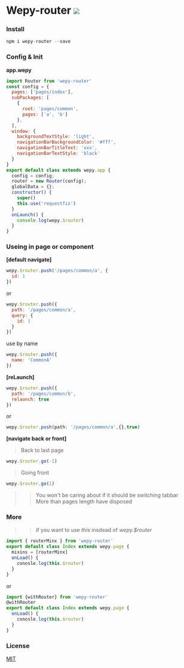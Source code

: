 # Wepy-router ![](https://img.shields.io/badge/wepy-router-orange.svg)



### Install
  ``` javascript
  npm i wepy-router --save
  ```  
### Config & Init
  **app.wepy**  
  ``` javascript
  import Router from 'wepy-router'  
  const config = {
    pages: ['pages/index'],
    subPackages: [
      {
        root: 'pages/common',
        pages: ['a', 'b']
      },
    ],
    window: {
      backgroundTextStyle: 'light',
      navigationBarBackgroundColor: '#fff',
      navigationBarTitleText: 'xxx',
      navigationBarTextStyle: 'black'
    }
  }
  export default class extends wepy.app {
    config = config;
    router = new Router(config);
    globalData = {};
    constructor() {
      super()
      this.use('requestfix') 
    }
    onLaunch() {
      console.log(wepy.$router)
    }
  }
  ```
### Useing in page or component   
  **[default navigate]**    
  ``` javascript
  wepy.$router.push('/pages/common/a', {
    id: 1
  })
  ```
  or    
  ``` javascript
  wepy.$router.push({
    path: '/pages/common/a',
    query: {
      id: 1
    }
  })
  ```   
  use by name
  ``` javascript
  wepy.$router.push({
    name: 'CommonA'
  })
  ```
  **[reLaunch]**   
  ``` javascript
  wepy.$router.push({
    path: '/pages/common/b',
    relaunch: true
  })
  ```  
  or  
  ``` javascript
  wepy.$router.push(path: '/pages/common/a',{},true)
  ```
  **[navigate back or front]**   
  > Back to last page  
  ``` javascript
  wepy.$router.go(-1)
  ```    
  > Going front  

  ``` javascript
  wepy.$router.go(1)
  ``` 
  >> You won't be caring about if it should be switching tabbar   
  >> More than pages length have disposed

### More 
  >> if you want to use _this_ insdead of _wepy.$router_ 

  ``` javascript
  import { routerMinx } from 'wepy-router'  
  export default class Index extends wepy.page {
    mixins = [routerMinx]
    onLoad() {
      conosle.log(this.$router)
    }
  }
  ```   
  or  
  ``` javascript
  import {withRouter} from 'wepy-router'  
  @withRouter  
  export default class Index extends wepy.page {
    onLoad() {
      conosle.log(this.$router)
    }
  }
  ```
### License
  [MIT](https://opensource.org/licenses/MIT)
  



